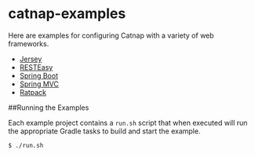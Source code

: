 catnap-examples
===

Here are examples for configuring Catnap with a variety of web frameworks.

* [Jersey](catnap-examples-jersey)
* [RESTEasy](catnap-examples-resteasy)
* [Spring Boot](catnap-examples-springboot)
* [Spring MVC](catnap-examples-springmvc)
* [Ratpack](catnap-examples-ratpack)

##Running the Examples

Each example project contains a `run.sh` script that when executed will run the appropriate Gradle tasks to build
and start the example.

```
$ ./run.sh
```


